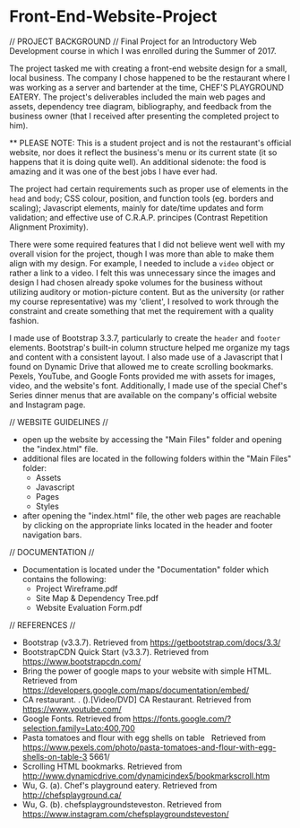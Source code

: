 # Front-End-Website-Project

// PROJECT BACKGROUND //
Final Project for an Introductory Web Development course in which I was enrolled during the Summer of 2017.

The project tasked me with creating a front-end website design for a small, local business. The company I chose happened to be the restaurant where I was working as a server and bartender at the time, CHEF'S PLAYGROUND EATERY. The project's deliverables included the main web pages and assets, dependency tree diagram, bibliography, and feedback from the business owner (that I received after presenting the completed project to him).

** PLEASE NOTE: This is a student project and is not the restaurant's official website, nor does it reflect the business's menu or its current state (it so happens that it is doing quite well). An additional sidenote: the food is amazing and it was one of the best jobs I have ever had.

The project had certain requirements such as proper use of elements in the `head` and `body`; CSS colour, position, and function tools (eg. borders and scaling); Javascript elements, mainly for date/time updates and form validation; and effective use of C.R.A.P. principes (Contrast Repetition Alignment Proximity).

There were some required features that I did not believe went well with my overall vision for the project, though I was more than able to make them align with my design. For example, I needed to include a `video` object or rather a link to a video. I felt this was unnecessary since the images and design I had chosen already spoke volumes for the business without utilizing auditory or motion-picture content. But as the university (or rather my course representative) was my 'client', I resolved to work through the constraint and create something that met the requirement with a quality fashion.
  
I made use of Bootstrap 3.3.7, particularly to create the `header` and `footer` elements. Bootstrap's built-in column structure helped me organize my tags and content with a consistent layout. I also made use of a Javascript that I found on Dynamic Drive that allowed me to create scrolling bookmarks. Pexels, YouTube, and Google Fonts provided me with assets for images, video, and the website's font. Additionally, I made use of the special Chef's Series dinner menus that are available on the company's official website and Instagram page.


// WEBSITE GUIDELINES //
- open up the website by accessing the "Main Files" folder and opening the "index.html" file.
- additional files are located in the following folders within the "Main Files" folder:
	- Assets
	- Javascript
	- Pages
	- Styles
- after opening the "index.html" file, the other web pages are reachable by clicking on the appropriate links located in the header and footer navigation bars.

// DOCUMENTATION //
- Documentation is located under the "Documentation" folder which contains the following:
	- Project Wireframe.pdf
	- Site Map & Dependency Tree.pdf
	- Website Evaluation Form.pdf

// REFERENCES //
- Bootstrap (v3.3.7). Retrieved from https://getbootstrap.com/docs/3.3/ 
- BootstrapCDN Quick Start (v3.3.7). Retrieved from https://www.bootstrapcdn.com/ 
- Bring the power of google maps to your website with simple HTML. Retrieved from https://developers.google.com/maps/documentation/embed/ 
- CA restaurant. . ().[Video/DVD] CA Restaurant. Retrieved from https://www.youtube.com/
- Google Fonts. Retrieved from https://fonts.google.com/?selection.family=Lato:400,700 
- Pasta tomatoes and flour with egg shells on table&nbsp;&nbsp; Retrieved from https://www.pexels.com/photo/pasta-tomatoes-and-flour-with-egg-shells-on-table-3 5661/
- Scrolling HTML bookmarks. Retrieved from http://www.dynamicdrive.com/dynamicindex5/bookmarkscroll.htm
- Wu, G. (a). Chef's playground eatery. Retrieved from http://chefsplayground.ca/
- Wu, G. (b). chefsplaygroundsteveston. Retrieved from https://www.instagram.com/chefsplaygroundsteveston/
